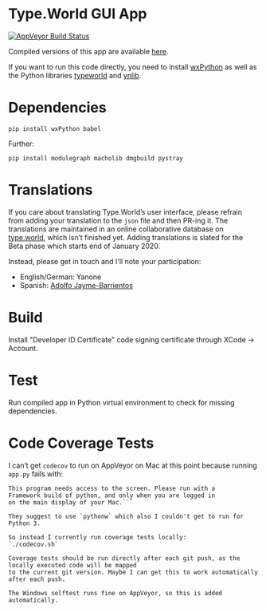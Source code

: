 # Type.World GUI App


[![AppVeyor Build Status](https://ci.appveyor.com/api/projects/status/github/typeworld/guiapp?svg=true)](https://ci.appveyor.com/project/typeworld/guiapp)

Compiled versions of this app are available [here](https://type.world/app/).

If you want to run this code directly, you need to install [wxPython](https://wiki.wxpython.org/How%20to%20install%20wxPython) as well as the Python libraries [typeworld](https://github.com/typeworld/api/tree/master/Python/Lib/typeworld) and [ynlib](https://github.com/yanone/ynlib).

# Dependencies

`pip install wxPython babel`

Further:

`pip install modulegraph macholib dmgbuild pystray`

# Translations

If you care about translating Type.World’s user interface, please refrain from adding your translation to the `json` file and then PR-ing it. The translations are maintained in an online collaborative database on [type.world](https://type.world), which isn’t finished yet. Adding translations is slated for the Beta phase which starts end of January 2020.

Instead, please get in touch and I'll note your participation:

* English/German: Yanone
* Spanish: [Adolfo Jayme-Barrientos](https://github.com/fitojb)

# Build

Install "Developer ID Certificate" code signing certificate through XCode -> Account.

# Test

Run compiled app in Python virtual environment to check for missing dependencies.

# Code Coverage Tests

I can’t get `codecov` to run on AppVeyor on Mac at this point because running `app.py` fails with:
```
This program needs access to the screen. Please run with a
Framework build of python, and only when you are logged in
on the main display of your Mac.```

They suggest to use `pythonw` which also I couldn't get to run for Python 3.

So instead I currently run coverage tests locally:
`./codecov.sh`

Coverage tests should be run directly after each git push, as the locally executed code will be mapped
to the current git version. Maybe I can get this to work automatically after each push.

The Windows selftest runs fine on AppVeyor, so this is added automatically.